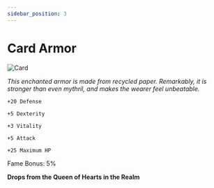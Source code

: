 ```yaml
---
sidebar_position: 3
---
```


# Card Armor

![Card](http://i.imgur.com/1vWQCBg.png)

<i>This enchanted armor is made from recycled paper. Remarkably, it is stronger than even mythril, and makes the wearer feel unbeatable.</i>

    +20 Defense
    
    +5 Dexterity
    
    +3 Vitality
    
    +5 Attack
    
    +25 Maximum HP
    
Fame Bonus: 5%

**Drops from the Queen of Hearts in the Realm**
